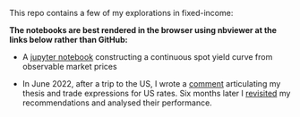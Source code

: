 This repo contains a few of my explorations in fixed-income:

**The notebooks are best rendered in the browser using nbviewer at the links below rather than GitHub:**

* A [jupyter notebook](https://nbviewer.jupyter.org/github/t-cousins/Fixed-Income/blob/master/Building_Spot_Curve.ipynb) constructing a continuous spot yield curve from observable market prices

* In June 2022, after a trip to the US, I wrote a [comment](https://nbviewer.org/github/t-cousins/Fixed-Income/blob/master/US_Rates_Analysis_2022_06_27.pdf) articulating my thesis and trade expressions for US rates. Six months later I [revisited](https://nbviewer.org/github/t-cousins/Fixed-Income/blob/master/US_Rates_Analysis_Postmortem_2022_12_29.pdf) my recommendations and analysed their performance.